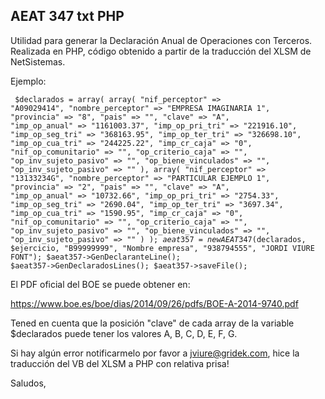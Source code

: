 <h2>AEAT 347 txt PHP</h2>

Utilidad para generar la Declaración Anual de Operaciones con Terceros. Realizada en PHP, código obtenido a partir de la traducción del XLSM de NetSistemas.

Ejemplo:

<code><pre>
$declarados = array(
	array(
		"nif_perceptor" => "A09029414",
		"nombre_perceptor" => "EMPRESA IMAGINARIA 1",
		"provincia" => "8",
		"pais" => "",
		"clave" => "A",
		"imp_op_anual" => "1161003.37",
		"imp_op_pri_tri" => "221916.10",
		"imp_op_seg_tri" => "368163.95",
		"imp_op_ter_tri" => "326698.10",
		"imp_op_cua_tri" => "244225.22",
		"imp_cr_caja" => "0",
		"nif_op_comunitario" => "",
		"op_criterio_caja" => "",
		"op_inv_sujeto_pasivo" => "",
		"op_biene_vinculados" => "",
		"op_inv_sujeto_pasivo" => ""
	),
	array(
		"nif_perceptor" => "13133234G",
		"nombre_perceptor" => "PARTICULAR EJEMPLO 1",
		"provincia" => "2",
		"pais" => "",
		"clave" => "A",
		"imp_op_anual" => "10732.66",
		"imp_op_pri_tri" => "2754.33",
		"imp_op_seg_tri" => "2690.04",
		"imp_op_ter_tri" => "3697.34",
		"imp_op_cua_tri" => "1590.95",
		"imp_cr_caja" => "0",
		"nif_op_comunitario" => "",
		"op_criterio_caja" => "",
		"op_inv_sujeto_pasivo" => "",
		"op_biene_vinculados" => "",
		"op_inv_sujeto_pasivo" => ""
	)
);
$aeat357 = new AEAT347($declarados, $ejercicio, "B99999999", "Nombre empresa", "938794555", "JORDI VIURE FONT");
$aeat357->GenDeclaranteLine();
$aeat357->GenDeclaradosLines();
$aeat357->saveFile();
</pre></code>

El PDF oficial del BOE se puede obtener en:

<a href="https://www.boe.es/boe/dias/2014/09/26/pdfs/BOE-A-2014-9740.pdf">https://www.boe.es/boe/dias/2014/09/26/pdfs/BOE-A-2014-9740.pdf</a>

Tened en cuenta que la posición "clave" de cada array de la variable $declarados puede tener los valores A, B, C, D, E, F, G.

Si hay algún error notificarmelo por favor a <a href="mailto:jviure@gridek.com">jviure@gridek.com</a>, hice la traducción del VB del XLSM a PHP con relativa prisa!

Saludos,

